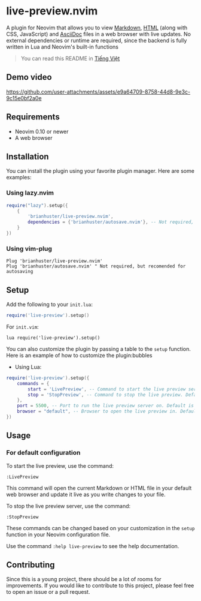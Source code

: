 # live-preview.nvim

A plugin for Neovim that allows you to view [Markdown](https://en.wikipedia.org/wiki/Markdown), [HTML](https://en.wikipedia.org/wiki/HTML) (along with CSS, JavaScript) and [AsciiDoc](https://asciidoc.org/) files in a web browser with live updates. No external dependencies or runtime are required, since the backend is fully written in Lua and Neovim's built-in functions

> You can read this README in [Tiếng Việt](README.vi.md)

## Demo video

https://github.com/user-attachments/assets/e9a64709-8758-44d8-9e3c-9c15e0bf2a0e

## Requirements

- Neovim 0.10 or newer
- A web browser

## Installation

You can install the plugin using your favorite plugin manager. Here are some examples:

### Using lazy.nvim
```lua
require("lazy").setup({
    {
        'brianhuster/live-preview.nvim',
        dependencies = {'brianhuster/autosave.nvim'}, -- Not required, but recomended for autosaving
    }
})
```

### Using vim-plug
```vim
Plug 'brianhuster/live-preview.nvim'
Plug 'brianhuster/autosave.nvim' " Not required, but recomended for autosaving
```

## Setup

Add the following to your `init.lua`:

```lua
require('live-preview').setup()
```

For `init.vim`:

```vim
lua require('live-preview').setup()
```

You can also customize the plugin by passing a table to the `setup` function. Here is an example of how to customize the plugin:bubbles

- Using Lua:

```lua
require('live-preview').setup({
    commands = {
        start = 'LivePreview', -- Command to start the live preview server and open the default browser. Default is 'LivePreview'
        stop = 'StopPreview', -- Command to stop the live preview. Default is 'StopPreview'
    },
    port = 5500, -- Port to run the live preview server on. Default is 5500
    browser = "default", -- Browser to open the live preview in. Default is 'default', meaning the default browser of your system will be used
})
```

## Usage

### For default configuration 

To start the live preview, use the command:

`:LivePreview`

This command will open the current Markdown or HTML file in your default web browser and update it live as you write changes to your file.

To stop the live preview server, use the command:

`:StopPreview`

These commands can be changed based on your customization in the `setup` function in your Neovim configuration file. 

Use the command `:help live-preview` to see the help documentation.

## Contributing

Since this is a young project, there should be a lot of rooms for improvements. If you would like to contribute to this project, please feel free to open an issue or a pull request.


